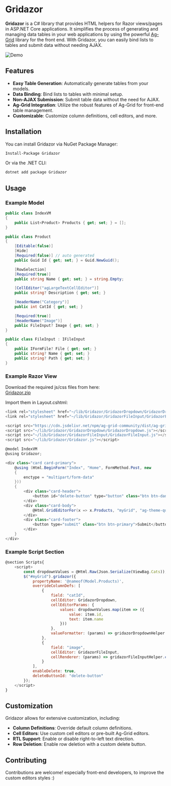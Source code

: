 # Gridazor

**Gridazor** is a C# library that provides HTML helpers for Razor views/pages in ASP.NET Core applications. It simplifies the process of generating and managing data tables in your web applications by using the powerful [Ag-Grid](https://www.ag-grid.com/) library for the front end. With Gridazor, you can easily bind lists to tables and submit data without needing AJAX.

![Demo](https://github.com/user-attachments/assets/48bceec0-7309-4ee3-89d3-156e7585f845)


## Features

- **Easy Table Generation**: Automatically generate tables from your models.
- **Data Binding**: Bind lists to tables with minimal setup.
- **Non-AJAX Submission**: Submit table data without the need for AJAX.
- **Ag-Grid Integration**: Utilize the robust features of Ag-Grid for front-end table management.
- **Customizable**: Customize column definitions, cell editors, and more.

## Installation

You can install Gridazor via NuGet Package Manager:

```bash
Install-Package Gridazor
```
Or via the .NET CLI:

```bash
dotnet add package Gridazor
```

## Usage
### Example Model
```csharp
public class IndexVM
{
    public List<Product> Products { get; set; } = [];
}

public class Product
{
    [Editable(false)]
    [Hide]
    [Required(false)] // auto generated
    public Guid Id { get; set; } = Guid.NewGuid();

    [RowSelection]
    [Required(true)]
    public string Name { get; set; } = string.Empty;

    [CellEditor("agLargeTextCellEditor")]
    public string? Description { get; set; }

    [HeaderName("Category")]
    public int CatId { get; set; }

    [Required(true)]
    [HeaderName("Image")]
    public FileInput? Image { get; set; }
}

public class FileInput : IFileInput
{
    public IFormFile? File { get; set; }
    public string? Name { get; set; }
    public string? Path { get; set; }
}
```

### Example Razor View

Download the required js/css files from here:  
[Gridazor.zip](https://github.com/user-attachments/files/17090694/Gridazor.zip)

Import them in Layout.cshtml:
```csharp
<link rel="stylesheet" href="~/lib/Gridazor/GridazorDropdown/GridazorDropdown.css" />
<link rel="stylesheet" href="~/lib/Gridazor/GridazorFileInput/GridazorFileInput.css" />

<script src="https://cdn.jsdelivr.net/npm/ag-grid-community/dist/ag-grid-community.min.js"></script>
<script src="~/lib/Gridazor/GridazorDropdown/GridazorDropdown.js"></script>
<script src="~/lib/Gridazor/GridazorFileInput/GridazorFileInput.js"></script>
<script src="~/lib/Gridazor/Gridazor.js"></script>
```

```csharp
@model IndexVM
@using Gridazor;

<div class="card card-primary">
    @using (Html.BeginForm("Index", "Home", FormMethod.Post, new
    {
        enctype = "multipart/form-data"
    }))
    {
        <div class="card-header">
            <button id="delete-button" type="button" class="btn btn-danger">Delete</button>
        </div>
        <div class="card-body">
            @Html.GridEditorFor(x => x.Products, "myGrid", "ag-theme-quartz")
        </div>
        <div class="card-footer">
            <button type="submit" class="btn btn-primary">Submit</button>
        </div>
    }
</div>
```

### Example Script Section
```js
@section Scripts{
    <script>
        const dropdownValues = @Html.Raw(Json.Serialize(ViewBag.Cats));
        $("#myGrid").gridazor({
            propertyName: '@nameof(Model.Products)',
            overrideColumnDefs: [
                {
                    field: "catId",
                    cellEditor: GridazorDropdown,
                    cellEditorParams: {
                        values: dropdownValues.map(item => ({
                            value: item.id,
                            text: item.name
                        }))
                    },
                    valueFormatter: (params) => gridazorDropdownHelper.valueFormatter(params)
                },
                {
                    field: "image",
                    cellEditor: GridazorFileInput,
                    cellRenderer: (params) => gridazorFileInputHelper.cellRender(params)
                }
            ],
            enableDelete: true,
            deleteButtonId: "delete-button"
        });
    </script>
}
```

## Customization

Gridazor allows for extensive customization, including:

- **Column Definitions**: Override default column definitions.
- **Cell Editors**: Use custom cell editors or pre-built Ag-Grid editors.
- **RTL Support**: Enable or disable right-to-left text direction.
- **Row Deletion**: Enable row deletion with a custom delete button.

## Contributing

Contributions are welcome! especially front-end developers, to improve the custom editors styles :)

